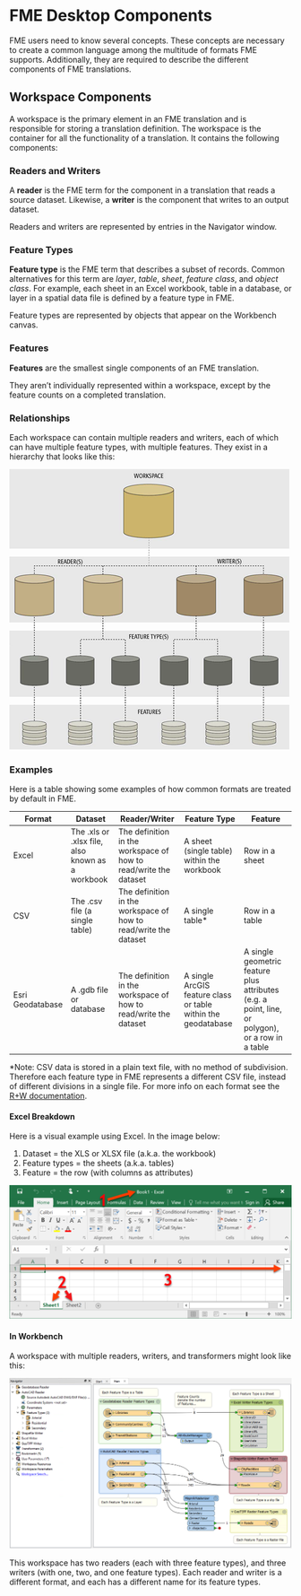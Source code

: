 # FME Desktop Components

FME users need to know several concepts. These concepts are necessary to create a common language among the multitude of formats FME supports. Additionally, they are required to describe the different components of FME translations.

## Workspace Components

A workspace is the primary element in an FME translation and is responsible for storing a translation definition. The workspace is the container for all the functionality of a translation. It contains the following components:

### Readers and Writers

A **reader** is the FME term for the component in a translation that reads a source dataset. Likewise, a **writer** is the component that writes to an output dataset.

Readers and writers are represented by entries in the Navigator window.

### Feature Types

**Feature type** is the FME term that describes a subset of records. Common alternatives for this term are *layer*, *table*, *sheet*, *feature class*, and *object class*. For example, each sheet in an Excel workbook, table in a database, or layer in a spatial data file is defined by a feature type in FME.

Feature types are represented by objects that appear on the Workbench canvas.

### Features

**Features** are the smallest single components of an FME translation.

They aren’t individually represented within a workspace, except by the feature counts on a completed translation.

### Relationships

Each workspace can contain multiple readers and writers, each of which can have multiple feature types, with multiple features. They exist in a hierarchy that looks like this:

![](./Images/Img3.001.TranslationComponentsSmall.png) <!-- redo with final workspace -->

### Examples

Here is a table showing some examples of how common formats are treated by default in FME.

|Format|Dataset|Reader/Writer|Feature Type|Feature|
|-|-|-|-|-|
|Excel|The .xls or .xlsx file, also known as a workbook|The definition in the workspace of how to read/write the dataset|A sheet (single table) within the workbook|Row in a sheet|
|CSV|The .csv file (a single table)|The definition in the workspace of how to read/write the dataset|A single table*|Row in a table|
|Esri Geodatabase|A .gdb file or database|The definition in the workspace of how to read/write the dataset|A single ArcGIS feature class or table within the geodatabase|A single geometric feature plus attributes (e.g. a point, line, or polygon), or a row in a table|
*Note: CSV data is stored in a plain text file, with no method of subdivision. Therefore each feature type in FME represents a different CSV file, instead of different divisions in a single file. For more info on each format see the [R+W documentation](https://docs.safe.com/fme/html/FME_Desktop_Documentation/FME_ReadersWriters/Home.htm).

#### Excel Breakdown

Here is a visual example using Excel. In the image below:

1. Dataset = the XLS or XLSX file (a.k.a. the workbook)
2. Feature types = the sheets (a.k.a. tables)
3. Feature = the row (with columns as attributes)

![](./Images/excel-components.png)

#### In Workbench

A workspace with multiple readers, writers, and transformers might look like this:

![](./Images/Img3.001b.DemoWorkspaceLarge.png)

This workspace has two readers (each with three feature types), and three writers (with one, two, and one feature types). Each reader and writer is a different format, and each has a different name for its feature types.
